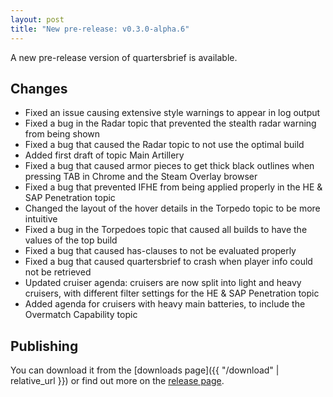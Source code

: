 ```yaml
---
layout: post
title: "New pre-release: v0.3.0-alpha.6"
---
```

A new pre-release version of quartersbrief is available. 

## Changes

- Fixed an issue causing extensive style warnings to appear in log output
- Fixed a bug in the Radar topic that prevented the stealth radar warning from being shown
- Fixed a bug that caused the Radar topic to not use the optimal build
- Added first draft of topic Main Artillery
- Fixed a bug that caused armor pieces to get thick black outlines when pressing TAB in Chrome and the Steam Overlay browser
- Fixed a bug that prevented IFHE from being applied properly in the HE & SAP Penetration topic
- Changed the layout of the hover details in the Torpedo topic to be more intuitive
- Fixed a bug in the Torpedoes topic that caused all builds to have the values of the top build
- Fixed a bug that caused has-clauses to not be evaluated properly
- Fixed a bug that caused quartersbrief to crash when player info could not be retrieved
- Updated cruiser agenda: cruisers are now split into light and heavy cruisers, with different filter settings for the HE & SAP Penetration topic
- Added agenda for cruisers with heavy main batteries, to include the Overmatch Capability topic

## Publishing

You can download it from the [downloads page]({{ "/download" | relative_url }}) or find out more on the [release page](https://github.com/quartersbrief/quartersbrief/releases/tag/v0.3.0-alpha.6).
